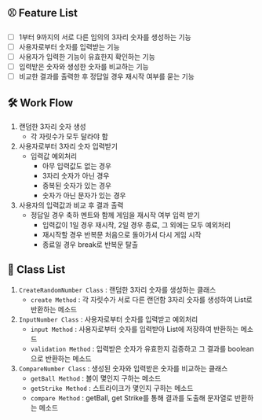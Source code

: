 ## ⚾️ Feature List

- [ ] 1부터 9까지의 서로 다른 임의의 3자리 숫자를 생성하는 기능 
- [ ] 사용자로부터 숫자를 입력받는 기능
- [ ] 사용자가 입력한 기능이 유효한지 확인하는 기능
- [ ] 입력받은 숫자와 생성한 숫자를 비교하는 기능
- [ ] 비교한 결과를 출력한 후 정답일 경우 재시작 여부를 묻는 기능

## 🛠️ Work Flow

1. 랜덤한 3자리 숫자 생성
    - 각 자릿수가 모두 달라야 함
2. 사용자로부터 3자리 숫자 입력받기
   - 입력값 예외처리
     - 아무 입력값도 없는 경우
     - 3자리 숫자가 아닌 경우
     - 중복된 숫자가 있는 경우
     - 숫자가 아닌 문자가 있는 경우
3. 사용자의 입력값과 비교 후 결과 출력
   - 정답일 경우 축하 멘트와 함께 게임을 재시작 여부 입력 받기
     - 입력값이 1일 경우 재시작, 2일 경우 종료, 그 외에는 모두 예외처리 
     - 재시작할 경우 반복문 처음으로 돌아가서 다시 게임 시작
     - 종료일 경우 break로 반복문 탈출

## 🏫 Class List
1. `CreateRandomNumber Class` : 랜덤한 3자리 숫자를 생성하는 클래스
    - `create Method` : 각 자릿수가 서로 다른 랜던함 3자리 숫자를 생성하여 List로 반환하는 메소드
2. `InputNumber Class` : 사용자로부터 숫자를 입력받고 예외처리
   - `input Method` : 사용자로부터 숫자를 입력받아 List<Integer>에 저장하여 반환하는 메소드
   - `validation Method` : 입력받은 숫자가 유효한지 검증하고 그 결과를 boolean으로 반환하는 메소드
3. `CompareNumber Class` : 생성된 숫자와 입력받은 숫자를 비교하는 클래스
   - `getBall Method` : 볼이 몇인지 구하는 메소드
   - `getStrike Method` : 스트라이크가 몇인지 구하는 메소드
   - `compare Method` : getBall, get Strike를 통해 결과를 도출해 문자열로 반환하는 메소드